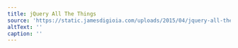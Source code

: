 ```yaml
---
title: jQuery All The Things
source: 'https://static.jamesdigioia.com/uploads/2015/04/jquery-all-the-things.gif'
altText: ''
caption: ''
---
```


